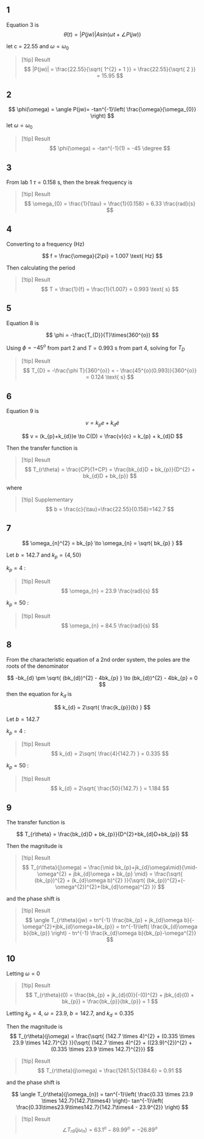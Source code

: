 ## 1

Equation 3 is
$$
\dot{\theta}(t) = |P(jw)|Asin(\omega t + \angle P(jw))
$$

let c = $22.55$ and $\omega = \omega_{0}$

>[!tip] Result
>$$
>|P(jw)| = \frac{22.55}{\sqrt{ 1^{2} + 1 }} = \frac{22.55}{\sqrt{ 2 }} = 15.95
>$$

## 2

$$
\phi(\omega) = \angle P(jw)= -tan^{-1}\left( \frac{\omega}{\omega_{0}} \right)
$$
let $\omega = \omega_{0}$

>[!tip] Result
>$$
>\phi(\omega) = -tan^{-1}(1) = -45 \degree
>$$

## 3

From lab 1 $\tau = 0.158 \text{ s}$, then the break frequency is

>[!tip] Result
>$$
>\omega_{0} = \frac{1}{\tau} = \frac{1}{0.158} = 6.33 \frac{rad}{s}
>$$

## 4

Converting to a frequency (Hz)

$$
f = \frac{\omega}{2\pi} = 1.007 \text{ Hz}
$$

Then calculating the period

>[!tip] Result
>$$
>T = \frac{1}{f} = \frac{1}{1.007} = 0.993 \text{ s}
>$$

## 5

Equation 8 is

$$
\phi = -\frac{T_{D}}{T}\times(360^{o})
$$

Using $\phi = -45^{o}$ from part 2 and $T=0.993 \text{ s}$ from part 4, solving for $T_{D}$

>[!tip] Result
>$$
>T_{D} = -\frac{\phi T}{360^{o}} = - \frac{45^{o}(0.993)}{360^{o}} = 0.124 \text{ s}
>$$

## 6

Equation 9 is

$$
v = k_{p}e + k_{d}\dot{e}
$$

$$
v = (k_{p}+k_{d})e \to C(D) = \frac{v}{c} = k_{p} + k_{d}D
$$

Then the transfer function is

>[!tip] Result
>$$
>T_{r\theta} = \frac{CP}{1+CP} = \frac{bk_{d}D + bk_{p}}{D^{2} + bk_{d}D + bk_{p}}
>$$

where

>[!tip] Supplementary
>$$
>b = \frac{c}{\tau}=\frac{22.55}{0.158}=142.7
>$$

## 7

$$
\omega_{n}^{2} = bk_{p} \to \omega_{n} = \sqrt{ bk_{p} }
$$

Let $b = 142.7$ and $k_{p} = \{ 4,50 \}$

$k_{p} = 4 \text{ : }$

>[!tip] Result
>$$
>\omega_{n} = 23.9 \frac{rad}{s}
>$$

$k_{p} = 50 \text{ : }$

>[!tip] Result
>$$
>\omega_{n} = 84.5 \frac{rad}{s}
>$$


## 8

From the characteristic equation of a 2nd order system, the poles are the roots of the denominator

$$
-bk_{d} \pm \sqrt{ (bk_{d})^{2} - 4bk_{p} } \to (bk_{d})^{2} - 4bk_{p} = 0
$$
then the equation for $k_{d}$ is

$$
k_{d} = 2\sqrt{ \frac{k_{p}}{b} }
$$

Let $b = 142.7$

$k_{p} = 4 \text{ : }$

>[!tip] Result
>$$
>k_{d} = 2\sqrt{ \frac{4}{142.7} } = 0.335
>$$

$k_{p} = 50 \text{ : }$

>[!tip] Result
>$$
>k_{d} = 2\sqrt{ \frac{50}{142.7} } = 1.184
>$$

## 9

The transfer function is

$$
T_{r\theta} = \frac{bk_{d}D + bk_{p}}{D^{2}+bk_{d}D+bk_{p}}
$$

Then the magnitude is

>[!tip] Result
>$$
>T_{r\theta}(j\omega) = \frac{\mid bk_{p}+jk_{d}\omega\mid}{\mid-\omega^{2} + jbk_{d}\omega + bk_{p} \mid} = \frac{\sqrt{ (bk_{p})^{2} + (k_{d}\omega b)^{2} }}{\sqrt{ (bk_{p})^{2}+(-\omega^{2})^{2}+(bk_{d}\omega)^{2} }}
>$$

and the phase shift is

>[!tip] Result
>$$
>\angle T_{r\theta}(jw) = tn^{-1} \frac{bk_{p} + jk_{d}\omega b}{-\omega^{2}+jbk_{d}\omega+bk_{p}} = tn^{-1}\left( \frac{k_{d}\omega b}{bk_{p}} \right) - tn^{-1} \frac{k_{d}\omega b}{bk_{p}-\omega^{2}}
>$$

## 10

Letting $\omega = 0$

>[!tip] Result
>$$
>T_{r\theta}(0) = \frac{bk_{p} + jk_{d}(0)}{-(0)^{2} + jbk_{d}(0) + bk_{p}} = \frac{bk_{p}}{bk_{p}} = 1
>$$


Letting $k_{p} = 4$, $\omega=23.9$, $b = 142.7$, and $k_{d} = 0.335$


Then the magnitude is
$$
T_{r\theta}(j\omega) = \frac{\sqrt{ (142.7 \times 4)^{2} + (0.335 \times 23.9 \times 142.7)^{2} }}{\sqrt{ (142.7 \times 4)^{2} + ((23.9)^{2})^{2} + (0.335 \times 23.9 \times 142.7)^{2}}}
$$

>[!tip] Result
>$$
>T_{r\theta}(j\omega) = \frac{1261.5}{1384.6} = 0.91
>$$


and the phase shift is

$$
\angle T_{r\theta}(j\omega_{n}) = tan^{-1}\left( \frac{0.33 \times 23.9 \times 142.7}{142.7\times4} \right)- tan^{-1}\left( \frac{0.33\times23.9\times142.7}{142.7\times4 - 23.9^{2}} \right)
$$

>[!tip] Result
>$$
>\angle T_{r\theta}(j\omega_{n}) = 63.1^{o} - 89.99^{o} = -26.89^{o}
>$$
